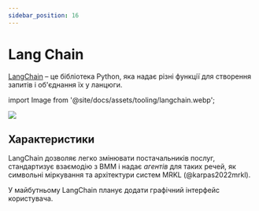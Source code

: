 ```yaml
---
sidebar_position: 16
---
```


# Lang Chain

[LangChain](https://github.com/hwchase17/langchain/) – це бібліотека Python, яка надає різні функції для створення запитів і об'єднання їх у ланцюги.

import Image from '@site/docs/assets/tooling/langchain.webp';

<div style={{textAlign: 'center'}}>
  <img src={Image} style={{width: "750px"}}/>
</div>

## Характеристики

LangChain дозволяє легко змінювати постачальників послуг, стандартизує взаємодію з ВММ і надає _агентів_ для таких речей, як символьні міркування та архітектури систем MRKL (@karpas2022mrkl).

У майбутньому LangChain планує додати графічний інтерфейс користувача.
